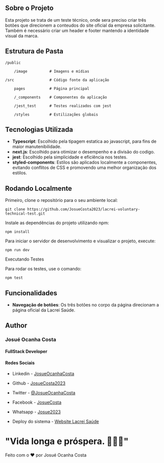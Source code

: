 ## Sobre o Projeto
Esta projeto se trata de um teste técnico, onde sera preciso criar três botões que direcionem a conteudos do site oficial da empresa solicitante. Também é necessário criar um header e footer mantendo a identidade visual da marca.

## Estrutura de Pasta
    /public

        /image          # Imagens e mídias

    /src                # Código fonte da aplicação

        pages           # Página principal

        /_components    # Componentes da aplicação

        /jest_test      # Testes realizados com jest

        /styles         # Estilizações globais



## Tecnologias Utilizada
- **Typescript**:  Escolhido pela tipagem estatica ao javascript, para fins de maior manutenibilidade.
- **next.js**: Escolhido para otimizar o desempenho e a divisão do codigo.
- **jest**: Escolhido pela simplicidade e eficiência nos testes.
- **styled-components**: Estilos são aplicados localmente a componentes, evitando conflitos de CSS e promovendo uma melhor organização dos estilos.


## Rodando Localmente

Primeiro, clone o repositório para o seu ambiente local:

    git clone https://github.com/JosueCosta2023/lacrei-voluntary-technical-test.git


Instale as dependências do projeto utilizando npm:

    npm install

Para iniciar o servidor de desenvolvimento e visualizar o projeto, execute:

    npm run dev


Executando Testes

Para rodar os testes, use o comando:

    npm test

## Funcionalidades

- **Navegação de botões**: Os três botões no corpo da página direcionam a página oficial da Lacrei Saúde.

## Author
### Josué Ocanha Costa
#### FullStack Developer
#### Redes Sociais

- Linkedin - [JosueOcanhaCosta](https://www.linkedin.com/in/josue-ocanha-costa/)
- Github - [JosueCosta2023](https://github.com/JosueCosta2023)
- Twitter - [@JosueOcanhaCosta](https://twitter.com/josue_ocanha)
- Facebook - [JosueCosta](https://www.facebook.com/JosueOcanhaCosta2023)
- Whatsapp - [Josue2023](https://wa.me/5565996408371?text=Ol%C3%A1%2C+encontrei+seu+whatsapp+no+Github.+Gostaria+de+falar+sobre+seus+projetos.)

- Deploy do sistema - [Website Lacrei Saúde](https://test-hypesoft-josue-august-2024.vercel.app/)

# "Vida longa e próspera. 🖖🖖🖖"

Feito com o ❤️ por Josué Ocanha Costa
